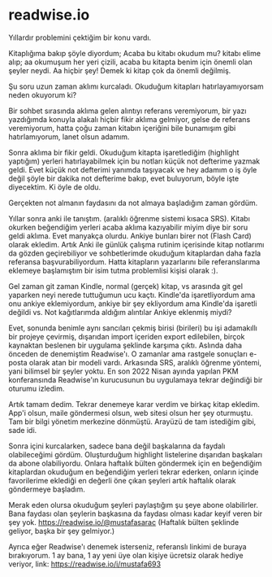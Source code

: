 # readwise.io

Yıllardır problemini çektiğim bir konu vardı.

Kitaplığıma bakıp şöyle diyordum; Acaba bu kitabı okudum mu? kitabı elime alıp; aa okumuşum her yeri çizili, acaba bu kitapta benim için önemli olan şeyler neydi. Aa hiçbir şey! Demek ki kitap çok da önemli değilmiş. 

Şu soru uzun zaman aklımı kurcaladı. Okuduğum kitapları hatırlayamıyorsam neden okuyorum ki?

Bir sohbet sırasında aklıma gelen alıntıyı referans veremiyorum, bir yazı yazdığımda konuyla alakalı hiçbir fikir aklıma gelmiyor, gelse de referans veremiyorum, hatta çoğu zaman kitabın içeriğini bile bunamışım gibi hatırlamıyorum, lanet olsun adamım. 

Sonra aklıma bir fikir geldi. Okuduğum kitapta işaretlediğim (highlight yaptığım) yerleri hatırlayabilmek için bu notları küçük not defterime yazmak geldi. Evet küçük not defterimi yanımda taşıyacak ve hey adamım o iş öyle değil şöyle bir dakika not defterime bakıp, evet buluyorum, böyle işte diyecektim. Ki öyle de oldu.

Gerçekten not almanın faydasını da not almaya başladığım zaman gördüm. 

Yıllar sonra anki ile tanıştım. (aralıklı öğrenme sistemi kısaca SRS). Kitabı okurken beğendiğim yerleri acaba aklıma kazıyabilir miyim diye bir soru geldi aklıma. Evet manyakça olurdu. Ankiye bunları birer not (Flash Card) olarak ekledim. Artık Anki ile günlük çalışma rutinim içerisinde kitap notlarımı da gözden geçirebiliyor ve sohbetlerimde okuduğum kitaplardan daha fazla referansa başvurabiliyordum. Hatta kitapların yazarlarını bile referanslarıma eklemeye başlamıştım  bir isim tutma problemlisi kişisi olarak :). 

Gel zaman git zaman Kindle, normal (gerçek) kitap, vs arasında git gel yaparken neyi nerede tuttuğumun ucu kaçtı. Kindle'da işaretliyordum ama onu ankiye eklemiyordum, ankiye bir şey ekliyordum ama Kindle'da işaretli değildi vs. Not kağıtlarımda aldığım alıntılar Ankiye eklenmiş miydi?

Evet, sonunda benimle aynı sancıları çekmiş birisi (birileri) bu işi adamakıllı bir projeye çevirmiş, dışarıdan import içeriden export edilebilen, birçok kaynaktan beslenen bir uygulama şeklinde karşıma çıktı. Aslında daha önceden de denemiştim Readwise'ı. O zamanlar ama rastgele sonuçları e-posta olarak atan bir modeli vardı. Arkasında SRS, aralıklı öğrenme yöntemi, yani bilimsel bir şeyler yoktu. En son 2022 Nisan ayında yapılan PKM konferansında Readwise'ın kurucusunun bu uygulamaya tekrar değindiği bir oturumu izledim.

Artık tamam dedim. Tekrar denemeye karar verdim ve birkaç kitap ekledim. App'i olsun, maile göndermesi olsun, web sitesi olsun her şey oturmuştu. Tam bir bilgi yönetim merkezine dönmüştü. Arayüzü de tam istediğim gibi, sade idi.

Sonra içini kurcalarken, sadece bana değil başkalarına da faydalı olabileceğimi gördüm. Oluşturduğum highlight listelerine dışarıdan başkaları da abone olabiliyordu. Onlara haftalık bülten göndermek için en beğendiğim kitaplardan okuduğum en beğendiğim yerleri tekrar ederken, onların içinde favorilerime eklediği en değerli öne çıkan şeyleri artık haftalık olarak göndermeye başladım. 

Merak eden olursa okuduğum şeyleri paylaştığım şu şeye abone olabilirler. Bana faydası olan şeylerin başkasına da faydası olması kadar keyif veren bir şey yok. https://readwise.io/@mustafasarac (Haftalık bülten şeklinde geliyor, başka bir şey gelmiyor.) 

Ayrıca eğer Readwise'ı denemek isterseniz, referanslı linkimi de buraya bırakıyorum. 1 ay bana, 1 ay yeni üye olan kişiye ücretsiz olarak hediye veriyor, link: https://readwise.io/i/mustafa693 

